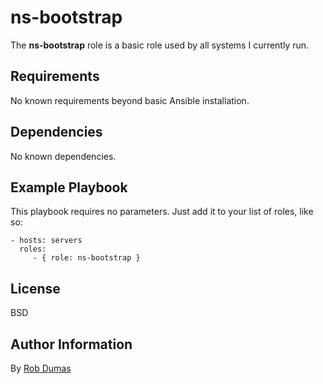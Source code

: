 ns-bootstrap
=========

The **ns-bootstrap** role is a basic role used by all systems I currently run. 

Requirements
------------

No known requirements beyond basic Ansible installation.

Dependencies
------------

No known dependencies.

Example Playbook
----------------

This playbook requires no parameters. Just add it to your list of roles, like so:

    - hosts: servers
      roles:
         - { role: ns-bootstrap }

License
-------

BSD

Author Information
------------------

By [Rob Dumas](https://github.com/bitsandbooks)
